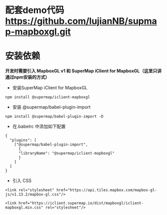 # 配套demo代码<a href="https://github.com/lujianNB/supmap-mapboxgl.git">https://github.com/lujianNB/supmap-mapboxgl.git</a>

# 安装依赖

**开发时需要引入 MapboxGL v1 和 SuperMap iClient for MapboxGL（这里只讲通过npm安装的方式）**

* 安装SuperMap iClient for MapboxGL

```
npm install @supermap/iclient-mapboxgl
```

* 安装 @supermap/babel-plugin-import

```
npm install @supermap/babel-plugin-import -D
```

* 在.babelrc 中添加如下配置

```
{
  "plugins": [
    ["@supermap/babel-plugin-import",
      {
      "libraryName": "@supermap/iclient-mapboxgl"
      }
    ]
  ]
}
```

* 引入 CSS

```
<link rel="stylesheet" href="https://api.tiles.mapbox.com/mapbox-gl-js/v1.13.2/mapbox-gl.css"/>

<link href="https://iclient.supermap.io/dist/mapboxgl/iclient-mapboxgl.min.css" rel="stylesheet"/>
```
